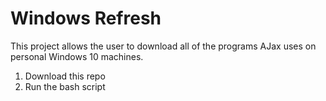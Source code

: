# Windows Refresh
This project allows the user to download all of the programs AJax uses on personal Windows 10 machines.

1. Download this repo
2. Run the bash script